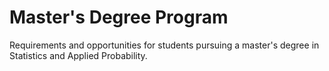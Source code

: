 # Master's Degree Program

Requirements and opportunities for students pursuing a master's degree in Statistics and Applied Probability.

<!-- Add Master's program details here -->
